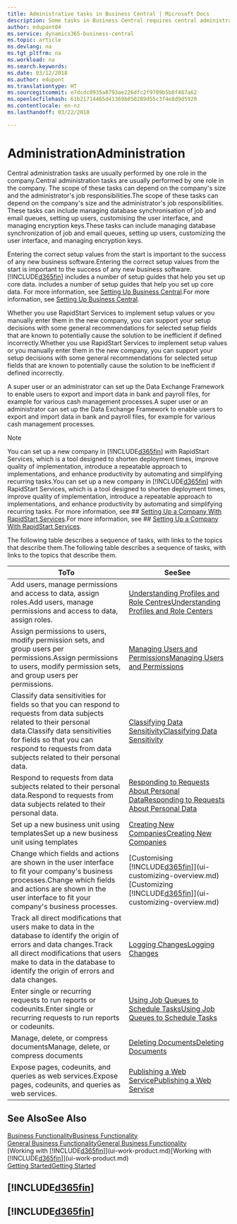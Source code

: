 ```yaml
---
title: Administrative tasks in Business Central | Microsoft Docs
description: Some tasks in Business Central requires central administration and setup. See what they are and learn what to do.
author: edupont04
ms.service: dynamics365-business-central
ms.topic: article
ms.devlang: na
ms.tgt_pltfrm: na
ms.workload: na
ms.search.keywords: 
ms.date: 03/12/2018
ms.author: edupont
ms.translationtype: HT
ms.sourcegitcommit: e7dcdc0935a8793ae226dfc2f9709b5b8f487a62
ms.openlocfilehash: 61b21714465d41369b850289d55c3f4e8d9d5920
ms.contentlocale: en-nz
ms.lasthandoff: 03/22/2018

---
```

# <a name="administration"></a><span data-ttu-id="ec2a0-104">Administration</span><span class="sxs-lookup"><span data-stu-id="ec2a0-104">Administration</span></span>
<span data-ttu-id="ec2a0-105">Central administration tasks are usually performed by one role in the company.</span><span class="sxs-lookup"><span data-stu-id="ec2a0-105">Central administration tasks are usually performed by one role in the company.</span></span> <span data-ttu-id="ec2a0-106">The scope of these tasks can depend on the company's size and the administrator's job responsibilities.</span><span class="sxs-lookup"><span data-stu-id="ec2a0-106">The scope of these tasks can depend on the company's size and the administrator's job responsibilities.</span></span> <span data-ttu-id="ec2a0-107">These tasks can include managing database synchronisation of job and email queues, setting up users, customising the user interface, and managing encryption keys.</span><span class="sxs-lookup"><span data-stu-id="ec2a0-107">These tasks can include managing database synchronization of job and email queues, setting up users, customizing the user interface, and managing encryption keys.</span></span>  

<span data-ttu-id="ec2a0-108">Entering the correct setup values from the start is important to the success of any new business software.</span><span class="sxs-lookup"><span data-stu-id="ec2a0-108">Entering the correct setup values from the start is important to the success of any new business software.</span></span> [!INCLUDE[d365fin](includes/d365fin_md.md)]<span data-ttu-id="ec2a0-109"> includes a number of setup guides that help you set up core data.</span><span class="sxs-lookup"><span data-stu-id="ec2a0-109"> includes a number of setup guides that help you set up core data.</span></span> <span data-ttu-id="ec2a0-110">For more information, see [Setting Up Business Central](setup.md).</span><span class="sxs-lookup"><span data-stu-id="ec2a0-110">For more information, see [Setting Up Business Central](setup.md).</span></span>

<span data-ttu-id="ec2a0-111">Whether you use RapidStart Services to implement setup values or you manually enter them in the new company, you can support your setup decisions with some general recommendations for selected setup fields that are known to potentially cause the solution to be inefficient if defined incorrectly.</span><span class="sxs-lookup"><span data-stu-id="ec2a0-111">Whether you use RapidStart Services to implement setup values or you manually enter them in the new company, you can support your setup decisions with some general recommendations for selected setup fields that are known to potentially cause the solution to be inefficient if defined incorrectly.</span></span>  

<span data-ttu-id="ec2a0-112">A super user or an administrator can set up the Data Exchange Framework to enable users to export and import data in bank and payroll files, for example for various cash management processes.</span><span class="sxs-lookup"><span data-stu-id="ec2a0-112">A super user or an administrator can set up the Data Exchange Framework to enable users to export and import data in bank and payroll files, for example for various cash management processes.</span></span>

> [!NOTE]
> <span data-ttu-id="ec2a0-113">You can set up a new company in [!INCLUDE[d365fin](includes/d365fin_md.md)] with RapidStart Services, which is a tool designed to shorten deployment times, improve quality of implementation, introduce a repeatable approach to implementations, and enhance productivity by automating and simplifying recurring tasks.</span><span class="sxs-lookup"><span data-stu-id="ec2a0-113">You can set up a new company in [!INCLUDE[d365fin](includes/d365fin_md.md)] with RapidStart Services, which is a tool designed to shorten deployment times, improve quality of implementation, introduce a repeatable approach to implementations, and enhance productivity by automating and simplifying recurring tasks.</span></span> <span data-ttu-id="ec2a0-114">For more information, see ## [Setting Up a Company With RapidStart Services](admin-set-up-a-company-with-rapidstart.md).</span><span class="sxs-lookup"><span data-stu-id="ec2a0-114">For more information, see ## [Setting Up a Company With RapidStart Services](admin-set-up-a-company-with-rapidstart.md).</span></span>

<span data-ttu-id="ec2a0-115">The following table describes a sequence of tasks, with links to the topics that describe them.</span><span class="sxs-lookup"><span data-stu-id="ec2a0-115">The following table describes a sequence of tasks, with links to the topics that describe them.</span></span>   

|<span data-ttu-id="ec2a0-116">**To**</span><span class="sxs-lookup"><span data-stu-id="ec2a0-116">**To**</span></span>|<span data-ttu-id="ec2a0-117">**See**</span><span class="sxs-lookup"><span data-stu-id="ec2a0-117">**See**</span></span>|  
|------------|-------------|  
|<span data-ttu-id="ec2a0-118">Add users, manage permissions and access to data, assign roles.</span><span class="sxs-lookup"><span data-stu-id="ec2a0-118">Add users, manage permissions and access to data, assign roles.</span></span>|[<span data-ttu-id="ec2a0-119">Understanding Profiles and Role Centres</span><span class="sxs-lookup"><span data-stu-id="ec2a0-119">Understanding Profiles and Role Centers</span></span>](admin-users-profiles-roles.md)|  
|<span data-ttu-id="ec2a0-120">Assign permissions to users, modify permission sets, and group users per permissions.</span><span class="sxs-lookup"><span data-stu-id="ec2a0-120">Assign permissions to users, modify permission sets, and group users per permissions.</span></span>|[<span data-ttu-id="ec2a0-121">Managing Users and Permissions</span><span class="sxs-lookup"><span data-stu-id="ec2a0-121">Managing Users and Permissions</span></span>](ui-how-users-permissions.md)|
|<span data-ttu-id="ec2a0-122">Classify data sensitivities for fields so that you can respond to requests from data subjects related to their personal data.</span><span class="sxs-lookup"><span data-stu-id="ec2a0-122">Classify data sensitivities for fields so that you can respond to requests from data subjects related to their personal data.</span></span>|[<span data-ttu-id="ec2a0-123">Classifying Data Sensitivity</span><span class="sxs-lookup"><span data-stu-id="ec2a0-123">Classifying Data Sensitivity</span></span>](admin-classifying-data-sensitivity.md)|
|<span data-ttu-id="ec2a0-124">Respond to requests from data subjects related to their personal data.</span><span class="sxs-lookup"><span data-stu-id="ec2a0-124">Respond to requests from data subjects related to their personal data.</span></span>|[<span data-ttu-id="ec2a0-125">Responding to Requests About Personal Data</span><span class="sxs-lookup"><span data-stu-id="ec2a0-125">Responding to Requests About Personal Data</span></span>](admin-responding-to-requests-about-personal-data.md)|
|<span data-ttu-id="ec2a0-126">Set up a new business unit using templates</span><span class="sxs-lookup"><span data-stu-id="ec2a0-126">Set up a new business unit using templates</span></span>|[<span data-ttu-id="ec2a0-127">Creating New Companies</span><span class="sxs-lookup"><span data-stu-id="ec2a0-127">Creating New Companies</span></span>](about-new-company.md)|
|<span data-ttu-id="ec2a0-128">Change which fields and actions are shown in the user interface to fit your company's business processes.</span><span class="sxs-lookup"><span data-stu-id="ec2a0-128">Change which fields and actions are shown in the user interface to fit your company's business processes.</span></span> |<span data-ttu-id="ec2a0-129">[Customising [!INCLUDE[d365fin](includes/d365fin_md.md)]](ui-customizing-overview.md)</span><span class="sxs-lookup"><span data-stu-id="ec2a0-129">[Customizing [!INCLUDE[d365fin](includes/d365fin_md.md)]](ui-customizing-overview.md)</span></span> |
|<span data-ttu-id="ec2a0-130">Track all direct modifications that users make to data in the database to identify the origin of errors and data changes.</span><span class="sxs-lookup"><span data-stu-id="ec2a0-130">Track all direct modifications that users make to data in the database to identify the origin of errors and data changes.</span></span>|[<span data-ttu-id="ec2a0-131">Logging Changes</span><span class="sxs-lookup"><span data-stu-id="ec2a0-131">Logging Changes</span></span>](across-log-changes.md)|  
|<span data-ttu-id="ec2a0-132">Enter single or recurring requests to run reports or codeunits.</span><span class="sxs-lookup"><span data-stu-id="ec2a0-132">Enter single or recurring requests to run reports or codeunits.</span></span>|[<span data-ttu-id="ec2a0-133">Using Job Queues to Schedule Tasks</span><span class="sxs-lookup"><span data-stu-id="ec2a0-133">Using Job Queues to Schedule Tasks</span></span>](admin-job-queues-schedule-tasks.md)|  
|<span data-ttu-id="ec2a0-134">Manage, delete, or compress documents</span><span class="sxs-lookup"><span data-stu-id="ec2a0-134">Manage, delete, or compress documents</span></span>|[<span data-ttu-id="ec2a0-135">Deleting Documents</span><span class="sxs-lookup"><span data-stu-id="ec2a0-135">Deleting Documents</span></span>](admin-manage-documents.md)|  
|<span data-ttu-id="ec2a0-136">Expose pages, codeunits, and queries as web services.</span><span class="sxs-lookup"><span data-stu-id="ec2a0-136">Expose pages, codeunits, and queries as web services.</span></span>|[<span data-ttu-id="ec2a0-137">Publishing a Web Service</span><span class="sxs-lookup"><span data-stu-id="ec2a0-137">Publishing a Web Service</span></span>](across-how-publish-web-service.md)|

## <a name="see-also"></a><span data-ttu-id="ec2a0-138">See Also</span><span class="sxs-lookup"><span data-stu-id="ec2a0-138">See Also</span></span>
[<span data-ttu-id="ec2a0-139">Business Functionality</span><span class="sxs-lookup"><span data-stu-id="ec2a0-139">Business Functionality</span></span>](across-business-functionality.md)  
[<span data-ttu-id="ec2a0-140">General Business Functionality</span><span class="sxs-lookup"><span data-stu-id="ec2a0-140">General Business Functionality</span></span>](ui-across-business-areas.md)  
<span data-ttu-id="ec2a0-141">[Working with [!INCLUDE[d365fin](includes/d365fin_md.md)]](ui-work-product.md)</span><span class="sxs-lookup"><span data-stu-id="ec2a0-141">[Working with [!INCLUDE[d365fin](includes/d365fin_md.md)]](ui-work-product.md)</span></span>  
[<span data-ttu-id="ec2a0-142">Getting Started</span><span class="sxs-lookup"><span data-stu-id="ec2a0-142">Getting Started</span></span>](product-get-started.md)  

## [!INCLUDE[d365fin](includes/free_trial_md.md)]  
## [!INCLUDE[d365fin](includes/training_link_md.md)]

